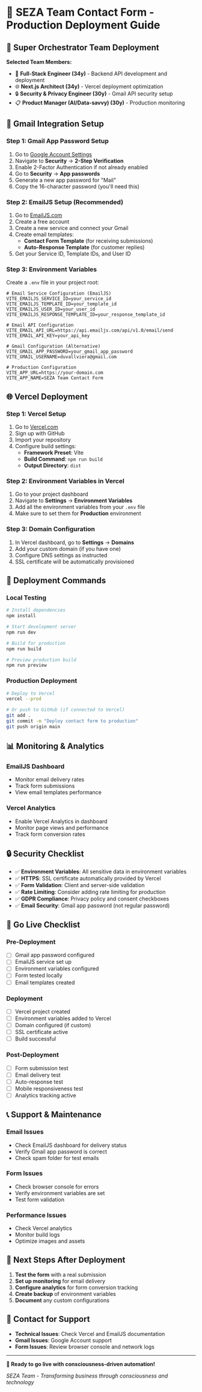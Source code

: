 # 🚀 SEZA Team Contact Form - Production Deployment Guide

## 🎯 **Super Orchestrator Team Deployment**

**Selected Team Members:**
- 🔧 **Full-Stack Engineer (34y)** - Backend API development and deployment
- 🌐 **Next.js Architect (34y)** - Vercel deployment optimization
- 🔒 **Security & Privacy Engineer (30y)** - Gmail API security setup
- 📋 **Product Manager (AI/Data-savvy) (30y)** - Production monitoring

## 📧 **Gmail Integration Setup**

### **Step 1: Gmail App Password Setup**
1. Go to [Google Account Settings](https://myaccount.google.com/)
2. Navigate to **Security** → **2-Step Verification**
3. Enable 2-Factor Authentication if not already enabled
4. Go to **Security** → **App passwords**
5. Generate a new app password for "Mail"
6. Copy the 16-character password (you'll need this)

### **Step 2: EmailJS Setup (Recommended)**
1. Go to [EmailJS.com](https://www.emailjs.com/)
2. Create a free account
3. Create a new service and connect your Gmail
4. Create email templates:
   - **Contact Form Template** (for receiving submissions)
   - **Auto-Response Template** (for customer replies)
5. Get your Service ID, Template IDs, and User ID

### **Step 3: Environment Variables**
Create a `.env` file in your project root:

```env
# Email Service Configuration (EmailJS)
VITE_EMAILJS_SERVICE_ID=your_service_id
VITE_EMAILJS_TEMPLATE_ID=your_template_id
VITE_EMAILJS_USER_ID=your_user_id
VITE_EMAILJS_RESPONSE_TEMPLATE_ID=your_response_template_id

# Email API Configuration
VITE_EMAIL_API_URL=https://api.emailjs.com/api/v1.0/email/send
VITE_EMAIL_API_KEY=your_api_key

# Gmail Configuration (Alternative)
VITE_GMAIL_APP_PASSWORD=your_gmail_app_password
VITE_GMAIL_USERNAME=duvallviera@gmail.com

# Production Configuration
VITE_APP_URL=https://your-domain.com
VITE_APP_NAME=SEZA Team Contact Form
```

## 🌐 **Vercel Deployment**

### **Step 1: Vercel Setup**
1. Go to [Vercel.com](https://vercel.com/)
2. Sign up with GitHub
3. Import your repository
4. Configure build settings:
   - **Framework Preset**: Vite
   - **Build Command**: `npm run build`
   - **Output Directory**: `dist`

### **Step 2: Environment Variables in Vercel**
1. Go to your project dashboard
2. Navigate to **Settings** → **Environment Variables**
3. Add all the environment variables from your `.env` file
4. Make sure to set them for **Production** environment

### **Step 3: Domain Configuration**
1. In Vercel dashboard, go to **Settings** → **Domains**
2. Add your custom domain (if you have one)
3. Configure DNS settings as instructed
4. SSL certificate will be automatically provisioned

## 🔧 **Deployment Commands**

### **Local Testing**
```bash
# Install dependencies
npm install

# Start development server
npm run dev

# Build for production
npm run build

# Preview production build
npm run preview
```

### **Production Deployment**
```bash
# Deploy to Vercel
vercel --prod

# Or push to GitHub (if connected to Vercel)
git add .
git commit -m "Deploy contact form to production"
git push origin main
```

## 📊 **Monitoring & Analytics**

### **EmailJS Dashboard**
- Monitor email delivery rates
- Track form submissions
- View email templates performance

### **Vercel Analytics**
- Enable Vercel Analytics in dashboard
- Monitor page views and performance
- Track form conversion rates

## 🔒 **Security Checklist**

- ✅ **Environment Variables**: All sensitive data in environment variables
- ✅ **HTTPS**: SSL certificate automatically provided by Vercel
- ✅ **Form Validation**: Client and server-side validation
- ✅ **Rate Limiting**: Consider adding rate limiting for production
- ✅ **GDPR Compliance**: Privacy policy and consent checkboxes
- ✅ **Email Security**: Gmail app password (not regular password)

## 🚀 **Go Live Checklist**

### **Pre-Deployment**
- [ ] Gmail app password configured
- [ ] EmailJS service set up
- [ ] Environment variables configured
- [ ] Form tested locally
- [ ] Email templates created

### **Deployment**
- [ ] Vercel project created
- [ ] Environment variables added to Vercel
- [ ] Domain configured (if custom)
- [ ] SSL certificate active
- [ ] Build successful

### **Post-Deployment**
- [ ] Form submission test
- [ ] Email delivery test
- [ ] Auto-response test
- [ ] Mobile responsiveness test
- [ ] Analytics tracking active

## 📞 **Support & Maintenance**

### **Email Issues**
- Check EmailJS dashboard for delivery status
- Verify Gmail app password is correct
- Check spam folder for test emails

### **Form Issues**
- Check browser console for errors
- Verify environment variables are set
- Test form validation

### **Performance Issues**
- Check Vercel analytics
- Monitor build logs
- Optimize images and assets

## 🎯 **Next Steps After Deployment**

1. **Test the form** with a real submission
2. **Set up monitoring** for email delivery
3. **Configure analytics** for form conversion tracking
4. **Create backup** of environment variables
5. **Document** any custom configurations

## 📧 **Contact for Support**

- **Technical Issues**: Check Vercel and EmailJS documentation
- **Gmail Issues**: Google Account support
- **Form Issues**: Review browser console and network logs

---

**🌟 Ready to go live with consciousness-driven automation!**

*SEZA Team - Transforming business through consciousness and technology*
